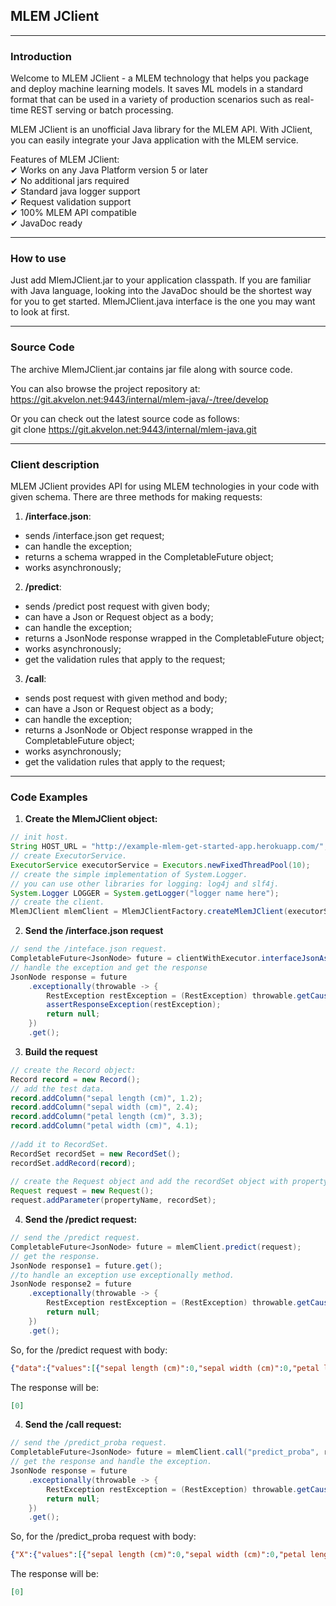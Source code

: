 ## MLEM JClient

---

### Introduction

Welcome to MLEM JClient - a MLEM technology that helps you package and deploy machine learning models.
It saves ML models in a standard format that can be used in a variety of production scenarios such as real-time REST
serving or batch processing.

MLEM JClient is an unofficial Java library for the MLEM API.
With JClient, you can easily integrate your Java application with the MLEM service.

Features of MLEM JClient:<br>
✔ Works on any Java Platform version 5 or later<br>
✔ No additional jars required<br>
✔ Standard java logger support<br>
✔ Request validation support<br>
✔ 100% MLEM API compatible<br>
✔ JavaDoc ready

---

### How to use

Just add MlemJClient.jar to your application classpath.
If you are familiar with Java language, looking into the JavaDoc should be the shortest way for you to get started.
MlemJClient.java interface is the one you may want to look at first.

---

### Source Code

The archive MlemJClient.jar contains jar file along with source code.

You can also browse the project repository at: <br>
https://git.akvelon.net:9443/internal/mlem-java/-/tree/develop

Or you can check out the latest source code as follows:<br>
git clone https://git.akvelon.net:9443/internal/mlem-java.git

---

### Client description

MLEM JClient provides API for using MLEM technologies in your code with given schema. There are three methods for
making requests: <br>
1) **/interface.json**:

- sends /interface.json get request;
- can handle the exception;
- returns a schema wrapped in the CompletableFuture object;
- works asynchronously;

2) **/predict**:

- sends /predict post request with given body;
- can have a Json or Request object as a body;
- can handle the exception;
- returns a JsonNode response wrapped in the CompletableFuture object;
- works asynchronously;
- get the validation rules that apply to the request;

3) **/call**:

- sends post request with given method and body;
- can have a Json or Request object as a body;
- can handle the exception;
- returns a JsonNode or Object response wrapped in the CompletableFuture object;
- works asynchronously;
- get the validation rules that apply to the request;

---

### Code Examples

1) **Create the MlemJClient object:**<br>

```java
// init host.
String HOST_URL = "http://example-mlem-get-started-app.herokuapp.com/";
// create ExecutorService.
ExecutorService executorService = Executors.newFixedThreadPool(10);
// create the simple implementation of System.Logger.
// you can use other libraries for logging: log4j and slf4j.        
System.Logger LOGGER = System.getLogger("logger name here");
// create the client.
MlemJClient mlemClient = MlemJClientFactory.createMlemJClient(executorService,HOST_URL,LOGGER);
```

2) **Send the /interface.json request**
```java
// send the /inteface.json request.
CompletableFuture<JsonNode> future = clientWithExecutor.interfaceJsonAsync();
// handle the exception and get the response
JsonNode response = future
    .exceptionally(throwable -> {
        RestException restException = (RestException) throwable.getCause();
        assertResponseException(restException);
        return null;
    })
    .get();
```
        
3) **Build the request**

```java 
// create the Record object:
Record record = new Record();
// add the test data.
record.addColumn("sepal length (cm)", 1.2);
record.addColumn("sepal width (cm)", 2.4);
record.addColumn("petal length (cm)", 3.3);
record.addColumn("petal width (cm)", 4.1);
   
//add it to RecordSet.
RecordSet recordSet = new RecordSet();
recordSet.addRecord(record);
 
// create the Request object and add the recordSet object with propertyName.
Request request = new Request();
request.addParameter(propertyName, recordSet);
 ```

4) **Send the /predict request:**

```java 
// send the /predict request.
CompletableFuture<JsonNode> future = mlemClient.predict(request);
// get the response.
JsonNode response1 = future.get();
//to handle an exception use exceptionally method.
JsonNode response2 = future
    .exceptionally(throwable -> {
        RestException restException = (RestException) throwable.getCause();
        return null;
    })
    .get();
```
So, for the /predict request with body:
```json
{"data":{"values":[{"sepal length (cm)":0,"sepal width (cm)":0,"petal length (cm)":0,"petal width (cm)":0}]}}
```
The response will be: 
```json 
[0]
```

4) **Send the /call request:**
```java 
// send the /predict_proba request.
CompletableFuture<JsonNode> future = mlemClient.call("predict_proba", request);
// get the response and handle the exception.
JsonNode response = future
    .exceptionally(throwable -> {
        RestException restException = (RestException) throwable.getCause();
        return null;
    })
    .get();
```
So, for the /predict_proba request with body:
```json
{"X":{"values":[{"sepal length (cm)":0,"sepal width (cm)":0,"petal length (cm)":0,"petal width (cm)":0}]}}
```
The response will be:
```json 
[0]
```